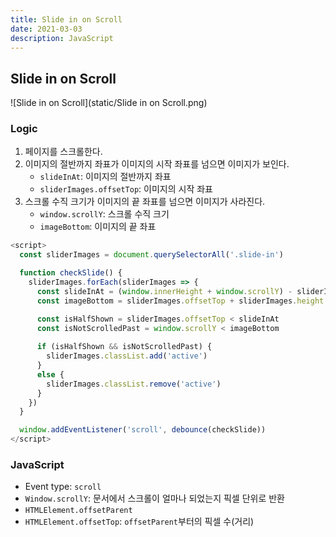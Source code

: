 ```yaml
---
title: Slide in on Scroll
date: 2021-03-03
description: JavaScript
---
```


## Slide in on Scroll

![Slide in on Scroll](static/Slide in on Scroll.png)

### Logic

1. 페이지를 스크롤한다.
2. 이미지의 절반까지 좌표가 이미지의 시작 좌표를 넘으면 이미지가 보인다.
   - `slideInAt`: 이미지의 절반까지 좌표
   - `sliderImages.offsetTop`: 이미지의 시작 좌표
3. 스크롤 수직 크기가 이미지의 끝 좌표를 넘으면 이미지가 사라진다.
   - `window.scrollY`: 스크롤 수직 크기
   - `imageBottom`: 이미지의 끝 좌표

```javascript
<script>
  const sliderImages = document.querySelectorAll('.slide-in')

  function checkSlide() {
    sliderImages.forEach(sliderImages => {
      const slideInAt = (window.innerHeight + window.scrollY) - sliderImages.height / 2
      const imageBottom = sliderImages.offsetTop + sliderImages.height

      const isHalfShown = sliderImages.offsetTop < slideInAt
      const isNotScrolledPast = window.scrollY < imageBottom
      
      if (isHalfShown && isNotScrolledPast) {
        sliderImages.classList.add('active')
      }
      else {
        sliderImages.classList.remove('active')
      }
    })
  }

  window.addEventListener('scroll', debounce(checkSlide))
</script>
```

### JavaScript

- Event type: `scroll`
- `Window.scrollY`: 문서에서 스크롤이 얼마나 되었는지 픽셀 단위로 반환
- `HTMLElement.offsetParent`
- `HTMLElement.offsetTop`: `offsetParent`부터의 픽셀 수(거리)